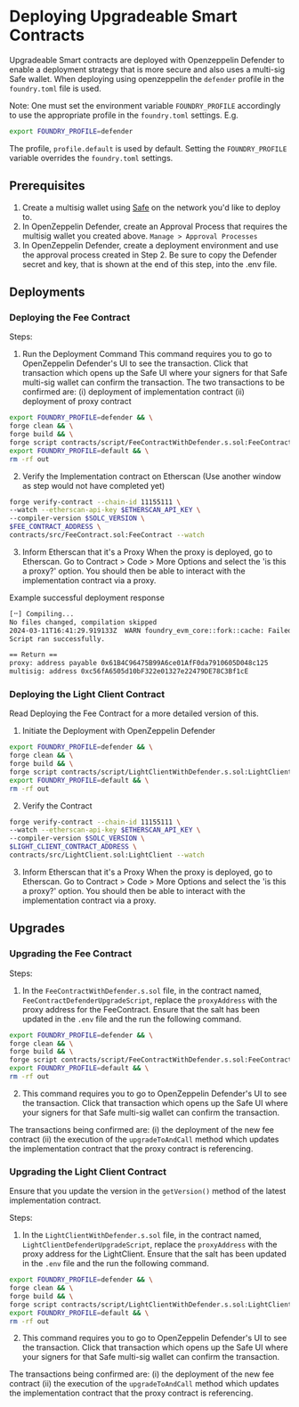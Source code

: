 # Deploying Upgradeable Smart Contracts

Upgradeable Smart contracts are deployed with Openzeppelin Defender to enable a deployment strategy that is more secure
and also uses a multi-sig Safe wallet. When deploying using openzeppelin the `defender` profile in the `foundry.toml`
file is used.

Note: One must set the environment variable `FOUNDRY_PROFILE` accordingly to use the appropriate profile in the
`foundry.toml` settings. E.g.

```bash
export FOUNDRY_PROFILE=defender
```

The profile, `profile.default` is used by default. Setting the `FOUNDRY_PROFILE` variable overrides the `foundry.toml`
settings.

## Prerequisites

1. Create a multisig wallet using [Safe](https://app.safe.global/welcome/accounts) on the network you'd like to deploy
   to.
2. In OpenZeppelin Defender, create an Approval Process that requires the multisig wallet you created above.
   `Manage > Approval Processes`
3. In OpenZeppelin Defender, create a deployment environment and use the approval process created in Step 2. Be sure to
   copy the Defender secret and key, that is shown at the end of this step, into the .env file.

## Deployments

### Deploying the Fee Contract

Steps:

1. Run the Deployment Command This command requires you to go to OpenZeppelin Defender's UI to see the transaction.
   Click that transaction which opens up the Safe UI where your signers for that Safe multi-sig wallet can confirm the
   transaction. The two transactions to be confirmed are: (i) deployment of implementation contract (ii) deployment of
   proxy contract

```bash
export FOUNDRY_PROFILE=defender && \
forge clean && \
forge build && \
forge script contracts/script/FeeContractWithDefender.s.sol:FeeContractDefenderDeployScript --ffi --rpc-url https://ethereum-sepolia.publicnode.com && \
export FOUNDRY_PROFILE=default && \
rm -rf out
```

2. Verify the Implementation contract on Etherscan (Use another window as step would not have completed yet)

```bash
forge verify-contract --chain-id 11155111 \
--watch --etherscan-api-key $ETHERSCAN_API_KEY \
--compiler-version $SOLC_VERSION \
$FEE_CONTRACT_ADDRESS \
contracts/src/FeeContract.sol:FeeContract --watch
```

3. Inform Etherscan that it's a Proxy When the proxy is deployed, go to Etherscan. Go to Contract > Code > More Options
   and select the 'is this a proxy?' option. You should then be able to interact with the implementation contract via a
   proxy.

Example successful deployment response

```bash
[⠒] Compiling...
No files changed, compilation skipped
2024-03-11T16:41:29.919133Z  WARN foundry_evm_core::fork::cache: Failed to read cache file err=Os { code: 2, kind: NotFound, message: "No such file or directory" } path="/Users/alysiahuggins/.foundry/cache/rpc/sepolia/5464723"
Script ran successfully.

== Return ==
proxy: address payable 0x61B4C96475B99A6ce01AfF0da7910605D048c125
multisig: address 0xc56fA6505d10bF322e01327e22479DE78C3Bf1cE
```

### Deploying the Light Client Contract

Read Deploying the Fee Contract for a more detailed version of this.

1. Initiate the Deployment with OpenZeppelin Defender

```bash
export FOUNDRY_PROFILE=defender && \
forge clean && \
forge build && \
forge script contracts/script/LightClientWithDefender.s.sol:LightClientDefenderDeployScript --ffi --rpc-url https://ethereum-sepolia.publicnode.com && \
export FOUNDRY_PROFILE=default && \
rm -rf out
```

2. Verify the Contract

```bash
forge verify-contract --chain-id 11155111 \
--watch --etherscan-api-key $ETHERSCAN_API_KEY \
--compiler-version $SOLC_VERSION \
$LIGHT_CLIENT_CONTRACT_ADDRESS \
contracts/src/LightClient.sol:LightClient --watch
```

3. Inform Etherscan that it's a Proxy When the proxy is deployed, go to Etherscan. Go to Contract > Code > More Options
   and select the 'is this a proxy?' option. You should then be able to interact with the implementation contract via a
   proxy.

## Upgrades

### Upgrading the Fee Contract

Steps:

1. In the `FeeContractWithDefender.s.sol` file, in the contract named, `FeeContractDefenderUpgradeScript`, replace the
   `proxyAddress` with the proxy address for the FeeContract. Ensure that the salt has been updated in the `.env` file
   and the run the following command.

```bash
export FOUNDRY_PROFILE=defender && \
forge clean && \
forge build && \
forge script contracts/script/FeeContractWithDefender.s.sol:FeeContractDefenderUpgradeScript --ffi --rpc-url https://ethereum-sepolia.publicnode.com && \
export FOUNDRY_PROFILE=default && \
rm -rf out
```

2. This command requires you to go to OpenZeppelin Defender's UI to see the transaction. Click that transaction which
   opens up the Safe UI where your signers for that Safe multi-sig wallet can confirm the transaction.

The transactions being confirmed are: (i) the deployment of the new fee contract (ii) the execution of the
`upgradeToAndCall` method which updates the implementation contract that the proxy contract is referencing.

### Upgrading the Light Client Contract

Ensure that you update the version in the `getVersion()` method of the latest implementation contract.

Steps:

1. In the `LightClientWithDefender.s.sol` file, in the contract named, `LightClientDefenderUpgradeScript`, replace the
   `proxyAddress` with the proxy address for the LightClient. Ensure that the salt has been updated in the `.env` file
   and the run the following command.

```bash
export FOUNDRY_PROFILE=defender && \
forge clean && \
forge build && \
forge script contracts/script/LightClientWithDefender.s.sol:LightClientDefenderUpgradeScript --ffi --rpc-url https://ethereum-sepolia.publicnode.com && \
export FOUNDRY_PROFILE=default && \
rm -rf out
```

2. This command requires you to go to OpenZeppelin Defender's UI to see the transaction. Click that transaction which
   opens up the Safe UI where your signers for that Safe multi-sig wallet can confirm the transaction.

The transactions being confirmed are: (i) the deployment of the new fee contract (ii) the execution of the
`upgradeToAndCall` method which updates the implementation contract that the proxy contract is referencing.
